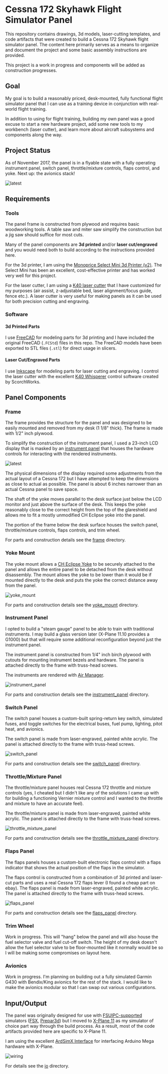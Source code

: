 # Cessna 172 Skyhawk Flight Simulator Panel
This repository contains drawings, 3d models, laser-cutting templates, and code artifacts that were created to build a Cessna 172 Skyhawk flight simulator panel. The content here primarily serves as a means to organize and document the project and some basic assembly instructions are provided.

This project is a work in progress and components will be added as construction progresses.

## Goal

My goal is to build a reasonably priced, desk-mounted, fully functional flight simulator panel that I can use as a training device in conjunction with real-world flight training.

In addition to using for flight training, building my own panel was a good excuse to start a new hardware project, add some new tools to my workbench (laser cutter), and learn more about aircraft subsystems and components along the way.

## Project Status

As of November 2017, the panel is in a flyable state with a fully operating instrument panel, switch panel, throttle/mixture controls, flaps control, and yoke. Next up: the avionics stack!

![latest](images/status.jpg)

## Requirements

### Tools

The panel frame is constructed from plywood and requires basic woodworking tools. A table saw and miter saw simplify the construction but a jig saw should suffice for most cuts.

Many of the panel components are **3d printed** and/or **laser cut/engraved** and you would need both to build according to the instructions provided here.

For the 3d printer, I am using the [Monoprice Select Mini 3d Printer (v2)](https://www.monoprice.com/product?p_id=21711). The Select Mini has been an excellent, cost-effective printer and has worked very well for this project.

For the laser cutter, I am using a [K40 laser cutter](https://www.reddit.com/r/lasercutting/wiki/k40) that I have customized for my purposes (air assist, z-adjustable bed, laser alignment/focus guide, fence etc.). A laser cutter is very useful for making panels as it can be used for both precision cutting and engraving. 

### Software

#### 3d Printed Parts

I use [FreeCAD](https://www.freecadweb.org/) for modeling parts for 3d printing and I have included the original FreeCAD (`.FCStd`) files in this repo. The FreeCAD models have been exported to STL files (`.stl`) for direct usage in slicers.

#### Laser Cut/Engraved Parts

I use [Inkscape](https://inkscape.org/en/) for modeling parts for laser cutting and engraving. I control the laser cutter with the excellent [K40 Whisperer](http://www.scorchworks.com/K40whisperer/k40whisperer.html) control software created by ScorchWorks.

## Panel Components 

### Frame

The frame provides the structure for the panel and was designed to be easily mounted and removed from my desk (1 1/8" thick). The frame is made with 1/2" inch plywood.

To simplify the construction of the instrument panel, I used a 23-inch LCD display that is masked by an [instrument panel](#instrument-panel) that houses the hardware controls for interacting with the rendered instruments.

![latest](frame/images/frame.jpg)

The physical dimensions of the display required some adjustments from the actual layout of a Cessna 172  but I have attempted to keep the dimensions as close to actual as possible. The panel is about 6 inches narrower than an actual Cessna panel to save space.

The shaft of the yoke moves parallel to the desk surface just below the LCD monitor and just above the surface of the desk. This keeps the yoke reasonably close to the correct height from the top of the glareshield and allows me to fit a mostly unmodified CH Eclipse yoke into the panel.

The portion of the frame below the desk surface houses the switch panel, throttle/mixture controls, flaps controls, and trim wheel.

For parts and construction details see the [frame](./frame) directory.

### Yoke Mount

The yoke mount allows a [CH Eclipse Yoke](http://www.chproducts.com/Eclipse-Yoke-v13-d-717.html) to be securely attached to the panel and allows the entire panel to be detached from the desk without disassembly. The mount allows the yoke to be lower than it would be if mounted directly to the desk and puts the yoke the correct distance away from the panel.

![yoke_mount](yoke_mount/images/yoke_mount.jpg)

For parts and construction details see the [yoke_mount](./yoke_mount) directory.

### Instrument Panel

I opted to build a "steam gauge" panel to be able to train with traditional instruments. I may build a glass version later (X-Plane 11.10 provides a G1000) but that will require some additional reconfiguration beyond just the instrument panel.

The instrument panel is constructed from 1/4" inch birch plywood with cutouts for mounting instrument bezels and hardware. The panel is attached directly to the frame with truss-head screws.

The instruments are rendered with [Air Manager](https://www.siminnovations.com/).

![instrument_panel](instrument_panel/images/instrument_panel.jpg)

For parts and construction details see the [instrument_panel](./instrument_panel) directory.

### Switch Panel

The switch panel houses a custom-built spring-return key switch, simulated fuses, and toggle switches for the electrical buses, fuel pump, lighting, pitot heat, and avionics. 

The switch panel is made from laser-engraved, painted white acrylic. The panel is attached directly to the frame with truss-head screws.

![switch_panel](switch_panel/images/switch_panel.jpg)

For parts and construction details see the [switch_panel](./switch_panel) directory.

### Throttle/Mixture Panel

The throttle/mixture panel houses real Cessna 172 throttle and mixture controls (yes, I cheated but I didn't like any of the solutions I came up with for building a functioning Vernier mixture control and I wanted to the throttle and mixture to have an accurate feel).

The throttle/mixture panel is made from laser-engraved, painted white acrylic. The panel is attached directly to the frame with truss-head screws.

![throttle_mixture_panel](throttle_mixture_panel/images/throttle_mixture_panel.jpg)

For parts and construction details see the [throttle_mixture_panel](./throttle_mixture_panel) directory.

### Flaps Panel

The flaps panels houses a custom-built electronic flaps control with a flaps indicator that shows the actual position of the flaps in the simulator.

The flaps control is constructed from a combination of 3d printed and laser-cut parts and uses a real Cessna 172 flaps lever (I found a cheap part on ebay). The flaps panel is made from laser-engraved, painted white acrylic. The panel is attached directly to the frame with truss-head screws.

![flaps_panel](flaps_panel/images/flaps_panel.jpg)

For parts and construction details see the [flaps_panel](./flaps_panel) directory.

### Trim Wheel

Work in progress. This will "hang" below the panel and will also house the fuel selector valve and fuel cut-off switch. The height of my desk doesn't allow the fuel selector valve to be floor-mounted like it normally would be so I will be making some compromises on layout here.

### Avionics

Work in progress. I'm planning on building out a fully simulated Garmin G430 with Bendix/King avionics for the rest of the stack. I would like to make the avionics modular so that I can swap out various configurations.

## Input/Output

The panel was originally designed for use with [FSUIPC-supported](http://www.schiratti.com/dowson.html) simulators ([FSX](http://store.steampowered.com/app/314160/Microsoft_Flight_Simulator_X_Steam_Edition/), [Prepar3d](https://www.prepar3d.com/)) but I moved to [X-Plane 11](http://www.schiratti.com/dowson.html) as my simulator of choice part way through the build process. As a result, most of the code artifacts provided here are specific to X-Plane 11.

I am using the excellent [ArdSimX Interface](http://simvim.com/ardsimx/) for interfacing Arduino Mega hardware with X-Plane. 

![wiring](images/wiring.jpg)

For details see the [io](./io) directory.

